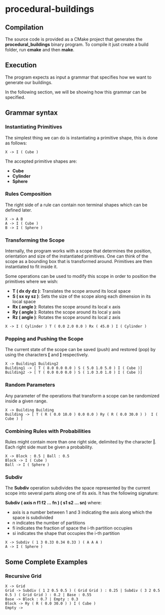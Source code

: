 # procedural-buildings

## Compilation

The source code is provided as a CMake project that generates the **procedural_buildings** binary program.
To compile it just create a build folder, run **cmake** and then **make**.


## Execution

The program expects as input a grammar that specifies how we want to generate our buildings.

In the following section, we will be showing how this grammar can be specified.


## Grammar syntax

### Instantiating Primitives

The simplest thing we can do is instantiating a primitive shape, this is done as follows:

```
X -> I ( Cube )
```

The accepted primitive shapes are:
* **Cube**
* **Cylinder**
* **Sphere**


### Rules Composition

The right side of a rule can contain non terminal shapes which can be defined later.

```
X -> A B
A -> I ( Cube )
B -> I ( Sphere )
```


### Transforming the Scope

Internally, the program works with a scope that determines the position, orientation and size of the instantiated primitives.
One can think of the scope as a bounding box that is transformed around.
Primitives are then instantiated to fit inside it.


Some operations can be used to modify this scope in order to position the primitives where we wish:

* **T ( dx dy dz )**: Translates the scope around its local space
* **S ( sx sy sz )**: Sets the size of the scope along each dimension in its local space
* **Rx ( angle )**: Rotates the scope around its local x axis
* **Ry ( angle )**: Rotates the scope around its local y axis
* **Rz ( angle )**: Rotates the scope around its local z axis

```
X -> I ( Cylinder ) T ( 0.0 2.0 0.0 ) Rx ( 45.0 ) I ( Cylinder )
```


### Popping and Pushing the Scope

The current state of the scope can be saved (push) and restored (pop) by using the characters **[** and **]** respectively.

```
X -> Building1 Building2
Building1 -> [ T ( 8.0 0.0 0.0 ) S ( 5.0 1.0 5.0 ) I ( Cube )]
Building2 -> [ T ( 0.0 0.0 0.0 ) S ( 1.0 3.0 1.0 ) I ( Cube )]
```


### Random Parameters

Any parameter of the operations that transform a scope can be randomized inside a given range.

```
X -> Building Building
Building -> [ T ( R ( 0.0 10.0 ) 0.0 0.0 ) Ry ( R ( 0.0 30.0 ) )  I ( Cube ) ]
```


### Combining Rules with Probabilities

Rules might contain more than one right side, delimited by the character **|**.
Each right side must be given a probability.

```
X -> Block : 0.5 | Ball : 0.5
Block -> I ( Cube )
Ball -> I ( Sphere )
```


### Subdiv

The **Subdiv** operation subdivides the space represented by the current scope into several parts along one of its axis.
It has the following signature:

**Subdiv ( axis n f1 f2 ... fn ) ( s1 s2 ... sn)** where:
* axis is a number between 1 and 3 indicating the axis along which the space is subdivided
* n indicates the number of partitions
* fi indicates the fraction of space the i-th partition occupies
* si indicates the shape that occupies the i-th partition

```
X -> Subdiv ( 1 3 0.33 0.34 0.33 ) ( A A A )
A -> I ( Sphere )
```

## Some Complete Examples

### Recursive Grid

```
X -> Grid
Grid -> Subdiv ( 1 2 0.5 0.5 ) ( Grid Grid ) : 0.25 | Subdiv ( 3 2 0.5 0.5 ) ( Grid Grid ) : 0.2 | Base : 0.55
Base -> Block : 0.7 | Empty : 0.3
Block -> Ry ( R ( 0.0 30.0 ) ) I ( Cube )
Empty ->
```